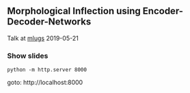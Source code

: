 ## Morphological Inflection using Encoder-Decoder-Networks

Talk at [mlugs](https://mlugs.de) 2019-05-21


### Show slides

```
python -m http.server 8000
```

goto: http://localhost:8000

